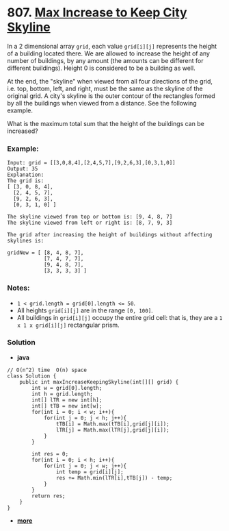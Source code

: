 # 807. [Max Increase to Keep City Skyline](https://leetcode.com/problems/max-increase-to-keep-city-skyline/description/)

In a 2 dimensional array `grid`, each value `grid[i][j]` represents the height of a building located there. We are allowed to increase the height of any number of buildings, by any amount (the amounts can be different for different buildings). Height 0 is considered to be a building as well. 

At the end, the "skyline" when viewed from all four directions of the grid, i.e. top, bottom, left, and right, must be the same as the skyline of the original grid. A city's skyline is the outer contour of the rectangles formed by all the buildings when viewed from a distance. See the following example.

What is the maximum total sum that the height of the buildings can be increased?

### Example:
    Input: grid = [[3,0,8,4],[2,4,5,7],[9,2,6,3],[0,3,1,0]]
    Output: 35
    Explanation: 
    The grid is:
    [ [3, 0, 8, 4], 
      [2, 4, 5, 7],
      [9, 2, 6, 3],
      [0, 3, 1, 0] ]

    The skyline viewed from top or bottom is: [9, 4, 8, 7]
    The skyline viewed from left or right is: [8, 7, 9, 3]

    The grid after increasing the height of buildings without affecting skylines is:

    gridNew = [ [8, 4, 8, 7],
                [7, 4, 7, 7],
                [9, 4, 8, 7],
                [3, 3, 3, 3] ]

### Notes:
* `1 < grid.length = grid[0].length <= 50`.
* All heights `grid[i][j]` are in the range `[0, 100]`.
* All buildings in `grid[i][j]` occupy the entire grid cell: that is, they are a `1 x 1 x grid[i][j]` rectangular prism.


### Solution
* **java**
```
// O(n^2) time  O(n) space
class Solution {
    public int maxIncreaseKeepingSkyline(int[][] grid) {
        int w = grid[0].length;
        int h = grid.length;
        int[] lTR = new int[h];
        int[] tTB = new int[w];
        for(int i = 0; i < w; i++){
            for(int j = 0; j < h; j++){
                tTB[i] = Math.max(tTB[i],grid[j][i]);
                lTR[j] = Math.max(lTR[j],grid[j][i]); 
            }
        }
    
        int res = 0;
        for(int i = 0; i < h; i++){
            for(int j = 0; j < w; j++){
                int temp = grid[i][j];
                res += Math.min(lTR[i],tTB[j]) - temp; 
            }
        }
        return res;
    }
}
```
* **[more](https://leetcode.com/problems/max-increase-to-keep-city-skyline/solution/)**
